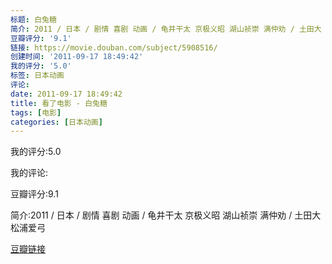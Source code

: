 ```yaml
---
标题: 白兔糖
简介: 2011 / 日本 / 剧情 喜剧 动画 / 龟井干太 京极义昭 湖山祯崇 满仲劝 / 土田大 松浦爱弓
豆瓣评分: '9.1'
链接: https://movie.douban.com/subject/5908516/
创建时间: '2011-09-17 18:49:42'
我的评分: '5.0'
标签: 日本动画
评论:
date: 2011-09-17 18:49:42
title: 看了电影 - 白兔糖
tags: [电影]
categories: [日本动画]
---
```


我的评分:5.0

我的评论:

豆瓣评分:9.1

简介:2011 / 日本 / 剧情 喜剧 动画 / 龟井干太 京极义昭 湖山祯崇 满仲劝 / 土田大 松浦爱弓

[豆瓣链接](https://movie.douban.com/subject/5908516/)

